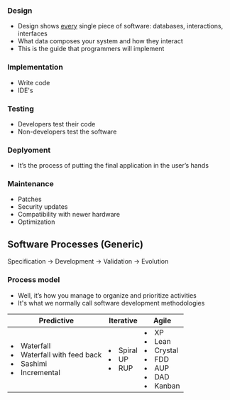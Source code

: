 ### Design

- Design shows <u>every</u> single piece of software: databases, interactions, interfaces
- What data composes your system and how they interact
- This is the guide that programmers will implement

### Implementation

- Write code
- IDE's

### Testing

- Developers test their code
- Non-developers test the software

### Deplyoment

- It’s the process of putting the final application in the user’s hands

### Maintenance

- Patches
- Security updates
- Compatibility with newer hardware
- Optimization


## Software Processes (Generic)

Specification → Development → Validation → Evolution

### Process model
- Well, it’s how you manage to organize and prioritize activities
- It's what we normally call software development methodologies

Predictive | Iterative | Agile
--- | --- | ---
<li>Waterfall</li><li>Waterfall with feed back</li><li>Sashimi</li><li>Incremental</li> | <li>Spiral</li><li>UP</li><li>RUP</li> | <li>XP</li><li>Lean</li><li>Crystal</li><li>FDD</li><li>AUP</li><li>DAD</li><li>Kanban</li>

